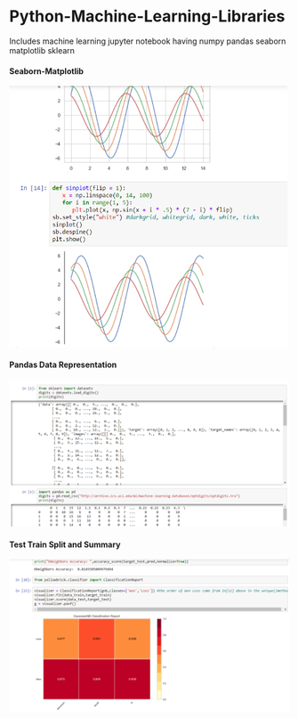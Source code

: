 # Python-Machine-Learning-Libraries
Includes machine learning jupyter notebook having numpy pandas seaborn matplotlib sklearn

#### Seaborn-Matplotlib
<img src="Matplotlib-Seaborn.png" width=500/>

#### Pandas Data Representation
<img src="Pandas.png" width=900/>

#### Test Train Split and Summary
<img src="Train-Test.png" width=900/>
